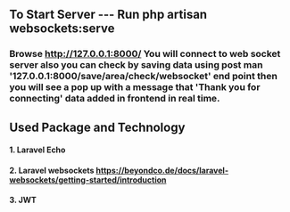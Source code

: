 

## To Start Server --- Run  php artisan websockets:serve
### Browse http://127.0.0.1:8000/ You will connect to web socket server also you can check by saving data using post man '127.0.0.1:8000/save/area/check/websocket' end point then you will see a pop up with a message that 'Thank you for connecting'  data added in frontend in real time.


## Used Package and Technology
#### 1. Laravel Echo
#### 2. Laravel websockets https://beyondco.de/docs/laravel-websockets/getting-started/introduction
#### 3. JWT